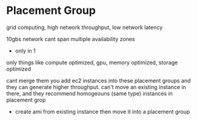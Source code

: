 # Placement Group
grid computing, high network throughput, low network latency

10gbs network
cant span multiple availability zones
  - only in 1

only things like compute optimized, gpu, memory optimized, storage optimized

cant merge them
you add ec2 instances into these placement groups and they can generate higher throughput. can't move an existing instance in there, and they recommend homogeouns (same type) instances in placement grop
  - create ami from existing instance then move it into a placement group

